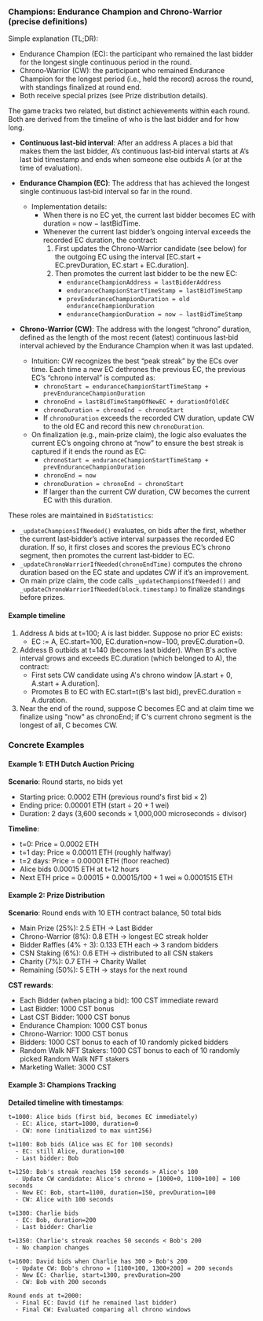 ### Champions: Endurance Champion and Chrono‑Warrior (precise definitions)

Simple explanation (TL;DR):
- Endurance Champion (EC): the participant who remained the last bidder for the longest single continuous period in the round.
- Chrono‑Warrior (CW): the participant who remained Endurance Champion for the longest period (i.e., held the record) across the round, with standings finalized at round end.
- Both receive special prizes (see Prize distribution details).

The game tracks two related, but distinct achievements within each round. Both are derived from the timeline of who is the last bidder and for how long.

- **Continuous last‑bid interval**: After an address A places a bid that makes them the last bidder, A’s continuous last‑bid interval starts at A’s last bid timestamp and ends when someone else outbids A (or at the time of evaluation).

- **Endurance Champion (EC)**: The address that has achieved the longest single continuous last‑bid interval so far in the round.
  - Implementation details:
    - When there is no EC yet, the current last bidder becomes EC with duration = now − lastBidTime.
    - Whenever the current last bidder’s ongoing interval exceeds the recorded EC duration, the contract:
      1) First updates the Chrono‑Warrior candidate (see below) for the outgoing EC using the interval [EC.start + EC.prevDuration, EC.start + EC.duration].
      2) Then promotes the current last bidder to be the new EC:
         - `enduranceChampionAddress = lastBidderAddress`
         - `enduranceChampionStartTimeStamp = lastBidTimeStamp`
         - `prevEnduranceChampionDuration = old enduranceChampionDuration`
         - `enduranceChampionDuration = now − lastBidTimeStamp`

- **Chrono‑Warrior (CW)**: The address with the longest “chrono” duration, defined as the length of the most recent (latest) continuous last‑bid interval achieved by the Endurance Champion when it was last updated.
  - Intuition: CW recognizes the best “peak streak” by the ECs over time. Each time a new EC dethrones the previous EC, the previous EC’s “chrono interval” is computed as:
    - `chronoStart = enduranceChampionStartTimeStamp + prevEnduranceChampionDuration`
    - `chronoEnd = lastBidTimeStampOfNewEC + durationOfOldEC`
    - `chronoDuration = chronoEnd − chronoStart`
    - If `chronoDuration` exceeds the recorded CW duration, update CW to the old EC and record this new `chronoDuration`.
  - On finalization (e.g., main‑prize claim), the logic also evaluates the current EC’s ongoing chrono at “now” to ensure the best streak is captured if it ends the round as EC:
    - `chronoStart = enduranceChampionStartTimeStamp + prevEnduranceChampionDuration`
    - `chronoEnd = now`
    - `chronoDuration = chronoEnd − chronoStart`
    - If larger than the current CW duration, CW becomes the current EC with this duration.

These roles are maintained in `BidStatistics`:
- `_updateChampionsIfNeeded()` evaluates, on bids after the first, whether the current last‑bidder’s active interval surpasses the recorded EC duration. If so, it first closes and scores the previous EC’s chrono segment, then promotes the current last‑bidder to EC.
- `_updateChronoWarriorIfNeeded(chronoEndTime)` computes the chrono duration based on the EC state and updates CW if it’s an improvement.
- On main prize claim, the code calls `_updateChampionsIfNeeded()` and `_updateChronoWarriorIfNeeded(block.timestamp)` to finalize standings before prizes.

#### Example timeline

1) Address A bids at t=100; A is last bidder. Suppose no prior EC exists:
   - EC := A, EC.start=100, EC.duration=now−100, prevEC.duration=0.
2) Address B outbids at t=140 (becomes last bidder). When B's active interval grows and exceeds EC.duration (which belonged to A), the contract:
   - First sets CW candidate using A's chrono window [A.start + 0, A.start + A.duration].
   - Promotes B to EC with EC.start=t(B's last bid), prevEC.duration = A.duration.
3) Near the end of the round, suppose C becomes EC and at claim time we finalize using "now" as chronoEnd; if C's current chrono segment is the longest of all, C becomes CW.

### Concrete Examples

#### Example 1: ETH Dutch Auction Pricing
**Scenario**: Round starts, no bids yet
- Starting price: 0.0002 ETH (previous round's first bid × 2)
- Ending price: 0.00001 ETH (start ÷ 20 + 1 wei)
- Duration: 2 days (3,600 seconds × 1,000,000 microseconds ÷ divisor)

**Timeline**:
- t=0: Price = 0.0002 ETH
- t=1 day: Price ≈ 0.00011 ETH (roughly halfway)
- t=2 days: Price = 0.00001 ETH (floor reached)
- Alice bids 0.00015 ETH at t=12 hours
- Next ETH price = 0.00015 + 0.00015/100 + 1 wei ≈ 0.0001515 ETH

#### Example 2: Prize Distribution
**Scenario**: Round ends with 10 ETH contract balance, 50 total bids
- Main Prize (25%): 2.5 ETH → Last Bidder
- Chrono-Warrior (8%): 0.8 ETH → longest EC streak holder
- Bidder Raffles (4% ÷ 3): 0.133 ETH each → 3 random bidders
- CSN Staking (6%): 0.6 ETH → distributed to all CSN stakers
- Charity (7%): 0.7 ETH → Charity Wallet
- Remaining (50%): 5 ETH → stays for the next round

**CST rewards**:
- Each Bidder (when placing a bid): 100 CST immediate reward
- Last Bidder: 1000 CST bonus
- Last CST Bidder: 1000 CST bonus
- Endurance Champion: 1000 CST bonus
- Chrono-Warrior: 1000 CST bonus
- Bidders: 1000 CST bonus to each of 10 randomly picked bidders
- Random Walk NFT Stakers: 1000 CST bonus to each of 10 randomly picked Random Walk NFT stakers
- Marketing Wallet: 3000 CST

#### Example 3: Champions Tracking
**Detailed timeline with timestamps**:
```
t=1000: Alice bids (first bid, becomes EC immediately)
  - EC: Alice, start=1000, duration=0
  - CW: none (initialized to max uint256)

t=1100: Bob bids (Alice was EC for 100 seconds)
  - EC: still Alice, duration=100
  - Last bidder: Bob

t=1250: Bob's streak reaches 150 seconds > Alice's 100
  - Update CW candidate: Alice's chrono = [1000+0, 1100+100] = 100 seconds
  - New EC: Bob, start=1100, duration=150, prevDuration=100
  - CW: Alice with 100 seconds

t=1300: Charlie bids
  - EC: Bob, duration=200
  - Last bidder: Charlie

t=1350: Charlie's streak reaches 50 seconds < Bob's 200
  - No champion changes

t=1600: David bids when Charlie has 300 > Bob's 200
  - Update CW: Bob's chrono = [1100+100, 1300+200] = 200 seconds
  - New EC: Charlie, start=1300, prevDuration=200
  - CW: Bob with 200 seconds

Round ends at t=2000:
  - Final EC: David (if he remained last bidder)
  - Final CW: Evaluated comparing all chrono windows
```
